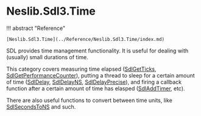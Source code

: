 # Neslib.Sdl3.Time

!!! abstract "Reference"

    [Neslib.Sdl3.Time](../Reference/Neslib.Sdl3.Time/index.md)

SDL provides time management functionality. It is useful for dealing with (usually) small durations of time.

This category covers measuring time elapsed ([SdlGetTicks](../Reference/Neslib.Sdl3.Time/routines/SdlGetTicks.md), [SdlGetPerformanceCounter](../Reference/Neslib.Sdl3.Time/routines/SdlGetPerformanceCounter.md/)), putting a thread to sleep for a certain amount of time ([SdlDelay](../Reference/Neslib.Sdl3.Time/routines/SdlDelay.md), [SdlDelayNS](../Reference/Neslib.Sdl3.Time/routines/SdlDelayNS.md), [SdlDelayPrecise](../Reference/Neslib.Sdl3.Time/routines/SdlDelayPrecise.md)), and firing a callback function after a certain amount of time has elasped ([SdlAddTimer](../Reference/Neslib.Sdl3.Time/routines/SdlAddTimer.md), etc).

There are also useful functions to convert between time units, like [SdlSecondsToNS](../Reference/Neslib.Sdl3.Time/routines/SdlSecondsToNS.md) and such.
